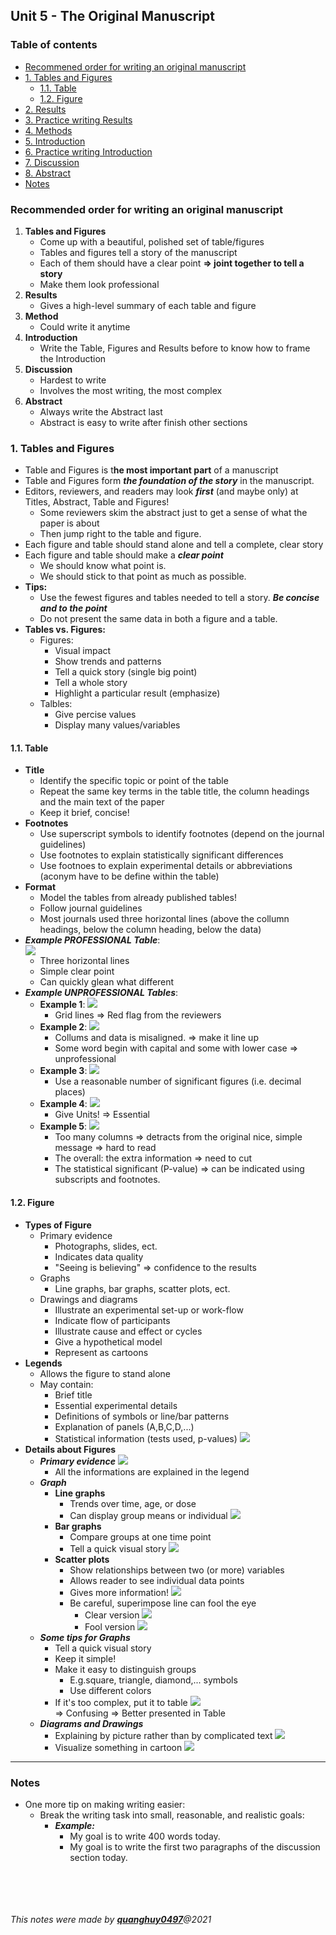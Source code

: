 ## Unit 5 - The Original Manuscript

### Table of contents
* [Recommened order for writing an original manuscript](#Recommended-order-for-writing-an-original-manuscript)
* [1. Tables and Figures](#1-Tables-and-Figures) 
	* [1.1. Table](#11-Table)
	* [1.2. Figure](#12-Figure)
* [2. Results](#2-Results)
* [3. Practice writing Results](#3-Practice-writing-Results)
* [4. Methods](#4-Methods)
* [5. Introduction](#5-Introduction)
* [6. Practice writing Introduction](#6-Practice-writing-Introduction)
* [7. Discussion](#7-Discussion)
* [8. Abstract](#8-Abstract)
* [Notes](#8-Notes)

### Recommended order for writing an original manuscript
1. **Tables and Figures**
	+ Come up with a beautiful, polished set of table/figures
	+ Tables and figures tell a story of the manuscript
	+ Each of them should have a clear point **=> joint together to tell a story**
	+ Make them look professional
2. **Results**
	+ Gives a high-level summary of each table and figure
3. **Method**
	+ Could write it anytime
4. **Introduction**
	+ Write the Table, Figures and Results before to know how to frame the Introduction
5. **Discussion**
	+ Hardest to write
	+ Involves the most writing, the most complex 
6. **Abstract**
	+ Always write the Abstract last 
	+ Abstract is easy to write after finish other sections

### 1. Tables and Figures
+ Table and Figures is t**he most important part** of a manuscript
+ Table and Figures form **_the foundation of the story_** in the manuscript.
+ Editors, reviewers, and readers may look  **_first_** (and maybe only) at Titles, Abstract, Table and Figures!
	+ Some reviewers skim the abstract just to get a sense of what the paper is about
	+ Then jump right to the table and figure.
+ Each figure and table should stand alone and tell a complete, clear story
+ Each figure and table should make a **_clear point_**
	+ We should know what point is.
	+ We should stick to that point as much as possible.
+ **Tips:**
	+ Use the fewest figures and tables needed to tell a story. **_Be concise and to the point_**
	+ Do not present the same data in both a figure and a table.
+ **Tables vs. Figures:**
	+ Figures:
		+ Visual impact
		+ Show trends and patterns
		+ Tell a quick story (single big point)
		+ Tell a whole story 
		+ Highlight a particular result (emphasize)
	+ Talbles:
		+ Give percise values
		+ Display many values/variables

#### 1.1. Table
+ **Title**
	+ Identify the specific topic or point of the table
	+ Repeat the same key terms in the table title, the column headings and the main text of the paper
	+ Keep it brief, concise!
+ **Footnotes**
	+ Use superscript symbols to identify footnotes (depend on the journal guidelines)
	+ Use footnotes to explain statistically significant differences
	+ Use footnoes to explain experimental details or abbreviations (aconym have to be define within the table)
+ **Format**
	+ Model the tables from already published tables!
	+ Follow journal guidelines
	+ Most journals used three horizontal lines (above the collumn headings, below the column heading, below the data)
+ **_Example PROFESSIONAL Table_**:  
	![](Images/01.png)  
  	+ Three horizontal lines
	+ Simple clear point
  	+ Can quickly glean what different
+ **_Example UNPROFESSIONAL Tables_**:
    + **Example 1**:
    	![](Images/02.png)  
    	+ Grid lines => Red flag from the reviewers
    + **Example 2**:
    	![](Images/03.png)  
    	+ Collums and data is misaligned. => make it line up
    	+ Some word begin with capital and some with lower case => unprofessional
    + **Example 3**:
    	![](Images/04.png)  
     	+ Use a reasonable number of significant figures (i.e. decimal places)
    + **Example 4**:
    	![](Images/05.png)  
    	+ Give Units! => Essential
    + **Example 5**:
    	![](Images/06.png)  
    	+ Too many columns => detracts from the original nice, simple message => hard to read
    	+ The overall: the extra information => need to cut
    	+ The statistical significant (P-value) => can be indicated using subscripts and footnotes.

#### 1.2. Figure
+ **Types of Figure**
	+ Primary evidence
		+ Photographs, slides, ect.
		+ Indicates data quality
		+ "Seeing is believing" => confidence to the results
	+ Graphs
		+ Line graphs, bar graphs, scatter plots, ect.
	+ Drawings and diagrams
		+ Illustrate an experimental set-up or work-flow
		+ Indicate flow of participants
		+ Illustrate cause and effect or cycles
		+ Give a hypothetical model
		+ Represent as cartoons
+ **Legends**
	+ Allows the figure to stand alone
	+ May contain:
		+ Brief title
		+ Essential experimental details
		+ Definitions of symbols or line/bar patterns
		+ Explanation of panels (A,B,C,D,...)
		+ Statistical information (tests used, p-values)
		![](Images/07.png)  
+ **Details about Figures**	
	+ **_Primary evidence_**
		![](Images/08.png)  
		+ All the informations are explained in the legend
	+ **_Graph_**
		+ **Line graphs**
			+ Trends over time, age, or dose
			+ Can display group means or individual
		  	  ![](Images/09.png)
		+ **Bar graphs**
			+ Compare groups at one time point
			+ Tell a quick visual story
			  ![](Images/10.png)
		+ **Scatter plots**
			+ Show relationships between two (or more) variables 
			+ Allows reader to see individual data points 
			+ Gives more information!
			  ![](Images/11.png)
			+ Be careful, superimpose line can fool the eye
				+ Clear version
				  ![](Images/12.png)
				+ Fool version
				  ![](Images/13.png)
	+ **_Some tips for Graphs_**
		+ Tell a quick visual story
		+ Keep it simple!
		+ Make it easy to distinguish groups 
			+ E.g.square, triangle, diamond,... symbols
			+ Use different colors
		+ If it's too complex, put it to table
		  ![](Images/14.png)  
		  => Confusing
		  => Better presented in Table
	+ **_Diagrams and Drawings_**
		+ Explaining by picture rather than by complicated text
		  ![](Images/15.png)
		+ Visualize something in cartoon
		  ![](Images/16.png)




***
### Notes
+ One more tip on making writing easier:
	+ Break the writing task into small, reasonable, and realistic goals:
		+ **_Example:_**
			+ My goal is to write 400 words today.
			+ My goal is to write the first two paragraphs of the discussion section today.





<br><br>
<br><br>
_This notes were made by [**quanghuy0497**](https://github.com/quanghuy0497/Writing-in-the-Science_Stanford)@2021_
